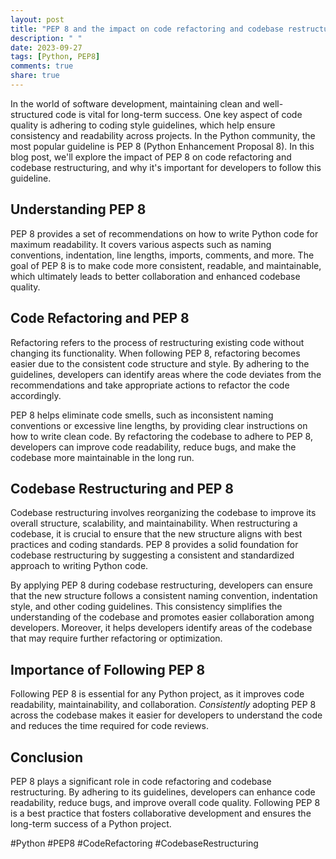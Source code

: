 ```yaml
---
layout: post
title: "PEP 8 and the impact on code refactoring and codebase restructuring"
description: " "
date: 2023-09-27
tags: [Python, PEP8]
comments: true
share: true
---
```


In the world of software development, maintaining clean and well-structured code is vital for long-term success. One key aspect of code quality is adhering to coding style guidelines, which help ensure consistency and readability across projects. In the Python community, the most popular guideline is PEP 8 (Python Enhancement Proposal 8). In this blog post, we'll explore the impact of PEP 8 on code refactoring and codebase restructuring, and why it's important for developers to follow this guideline.

## Understanding PEP 8

PEP 8 provides a set of recommendations on how to write Python code for maximum readability. It covers various aspects such as naming conventions, indentation, line lengths, imports, comments, and more. The goal of PEP 8 is to make code more consistent, readable, and maintainable, which ultimately leads to better collaboration and enhanced codebase quality.

## Code Refactoring and PEP 8

Refactoring refers to the process of restructuring existing code without changing its functionality. When following PEP 8, refactoring becomes easier due to the consistent code structure and style. By adhering to the guidelines, developers can identify areas where the code deviates from the recommendations and take appropriate actions to refactor the code accordingly.

PEP 8 helps eliminate code smells, such as inconsistent naming conventions or excessive line lengths, by providing clear instructions on how to write clean code. By refactoring the codebase to adhere to PEP 8, developers can improve code readability, reduce bugs, and make the codebase more maintainable in the long run.

## Codebase Restructuring and PEP 8

Codebase restructuring involves reorganizing the codebase to improve its overall structure, scalability, and maintainability. When restructuring a codebase, it is crucial to ensure that the new structure aligns with best practices and coding standards. PEP 8 provides a solid foundation for codebase restructuring by suggesting a consistent and standardized approach to writing Python code.

By applying PEP 8 during codebase restructuring, developers can ensure that the new structure follows a consistent naming convention, indentation style, and other coding guidelines. This consistency simplifies the understanding of the codebase and promotes easier collaboration among developers. Moreover, it helps developers identify areas of the codebase that may require further refactoring or optimization.

## Importance of Following PEP 8

Following PEP 8 is essential for any Python project, as it improves code readability, maintainability, and collaboration. *Consistently* adopting PEP 8 across the codebase makes it easier for developers to understand the code and reduces the time required for code reviews.

## Conclusion

PEP 8 plays a significant role in code refactoring and codebase restructuring. By adhering to its guidelines, developers can enhance code readability, reduce bugs, and improve overall code quality. Following PEP 8 is a best practice that fosters collaborative development and ensures the long-term success of a Python project.

#Python #PEP8 #CodeRefactoring #CodebaseRestructuring